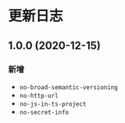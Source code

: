 # 更新日志

## 1.0.0 (2020-12-15)
### 新增
- `no-broad-semantic-versioning`
- `no-http-url`
- `no-js-in-ts-project`
- `no-secret-info`